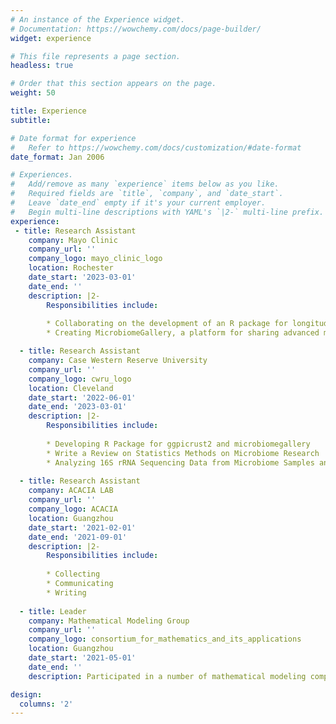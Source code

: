 ```yaml
---
# An instance of the Experience widget.
# Documentation: https://wowchemy.com/docs/page-builder/
widget: experience

# This file represents a page section.
headless: true

# Order that this section appears on the page.
weight: 50

title: Experience
subtitle:

# Date format for experience
#   Refer to https://wowchemy.com/docs/customization/#date-format
date_format: Jan 2006

# Experiences.
#   Add/remove as many `experience` items below as you like.
#   Required fields are `title`, `company`, and `date_start`.
#   Leave `date_end` empty if it's your current employer.
#   Begin multi-line descriptions with YAML's `|2-` multi-line prefix.
experience:
 - title: Research Assistant
    company: Mayo Clinic
    company_url: ''
    company_logo: mayo_clinic_logo
    location: Rochester
    date_start: '2023-03-01'
    date_end: ''
    description: |2-
        Responsibilities include:
        
        * Collaborating on the development of an R package for longitudinal microbiome data analysis and visualization, which will be integrated into the MicrobiomeStat package
        * Creating MicrobiomeGallery, a platform for sharing advanced microbiome visualizations and code in an open source, reproducible environment, to connect with fellow researchers, exchange knowledge, and contribute to the ever growing microbiome community

  - title: Research Assistant
    company: Case Western Reserve University
    company_url: ''
    company_logo: cwru_logo
    location: Cleveland
    date_start: '2022-06-01'
    date_end: '2023-03-01'
    description: |2-
        Responsibilities include:
        
        * Developing R Package for ggpicrust2 and microbiomegallery
        * Write a Review on Statistics Methods on Microbiome Research
        * Analyzing 16S rRNA Sequencing Data from Microbiome Samples and Writing a Data Analysis Report
  
  - title: Research Assistant
    company: ACACIA LAB
    company_url: ''
    company_logo: ACACIA
    location: Guangzhou
    date_start: '2021-02-01'
    date_end: '2021-09-01'
    description: |2-
        Responsibilities include:
        
        * Collecting
        * Communicating
        * Writing
        
  - title: Leader
    company: Mathematical Modeling Group
    company_url: ''
    company_logo: consortium_for_mathematics_and_its_applications
    location: Guangzhou
    date_start: '2021-05-01'
    date_end: ''
    description: Participated in a number of mathematical modeling competitions at different level.A variety of methods are used, including time series, multiple regression analysis, grey neural network prediction, greedy algorithm and so on.

design:
  columns: '2'
---
```

